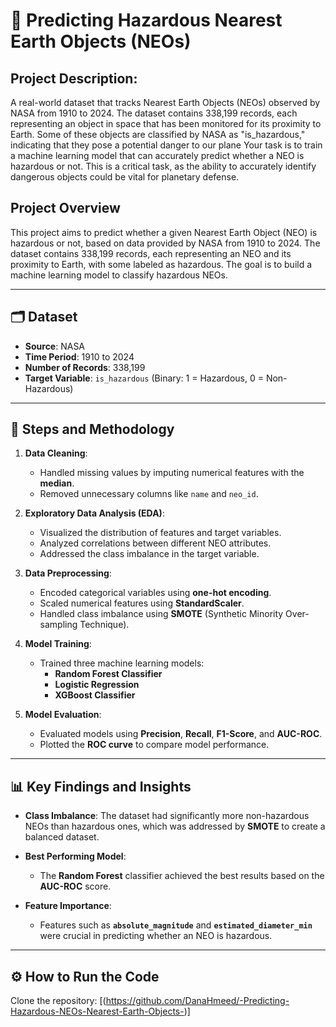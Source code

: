 # 🚀 Predicting Hazardous Nearest Earth Objects (NEOs)
## Project Description:
A real-world dataset that tracks Nearest Earth Objects (NEOs)
observed by NASA from 1910 to 2024. The dataset contains 338,199 records, each representing
an object in space that has been monitored for its proximity to Earth. Some of these objects are
classified by NASA as "is_hazardous," indicating that they pose a potential danger to our plane
Your task is to train a machine learning model that can accurately predict whether a NEO is
hazardous or not. This is a critical task, as the ability to accurately identify dangerous objects
could be vital for planetary defense.
## Project Overview
This project aims to predict whether a given Nearest Earth Object (NEO) is hazardous or not, based on data provided by NASA from 1910 to 2024. The dataset contains 338,199 records, each representing an NEO and its proximity to Earth, with some labeled as hazardous. The goal is to build a machine learning model to classify hazardous NEOs.

---

## 🗂️ Dataset

- **Source**: NASA
- **Time Period**: 1910 to 2024
- **Number of Records**: 338,199
- **Target Variable**: `is_hazardous` (Binary: 1 = Hazardous, 0 = Non-Hazardous)

---

## 🔧 Steps and Methodology

1. **Data Cleaning**:
   - Handled missing values by imputing numerical features with the **median**.
   - Removed unnecessary columns like `name` and `neo_id`.

2. **Exploratory Data Analysis (EDA)**:
   - Visualized the distribution of features and target variables.
   - Analyzed correlations between different NEO attributes.
   - Addressed the class imbalance in the target variable.

3. **Data Preprocessing**:
   - Encoded categorical variables using **one-hot encoding**.
   - Scaled numerical features using **StandardScaler**.
   - Handled class imbalance using **SMOTE** (Synthetic Minority Over-sampling Technique).

4. **Model Training**:
   - Trained three machine learning models: 
     - **Random Forest Classifier**
     - **Logistic Regression**
     - **XGBoost Classifier**

5. **Model Evaluation**:
   - Evaluated models using **Precision**, **Recall**, **F1-Score**, and **AUC-ROC**.
   - Plotted the **ROC curve** to compare model performance.

---

## 📊 Key Findings and Insights

- **Class Imbalance**: The dataset had significantly more non-hazardous NEOs than hazardous ones, which was addressed by **SMOTE** to create a balanced dataset.
  
- **Best Performing Model**: 
  - The **Random Forest** classifier achieved the best results based on the **AUC-ROC** score.

- **Feature Importance**: 
  - Features such as **`absolute_magnitude`** and **`estimated_diameter_min`** were crucial in predicting whether an NEO is hazardous.

---
## ⚙️ How to Run the Code
 Clone the repository:
[(https://github.com/DanaHmeed/-Predicting-Hazardous-NEOs-Nearest-Earth-Objects-)]
